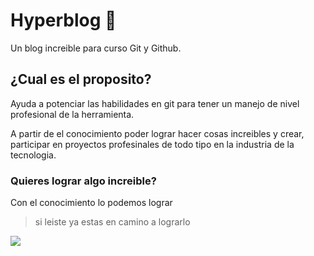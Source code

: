 # Hyperblog 💚
Un blog increible para curso Git y Github.

## ¿Cual es el proposito?
Ayuda a potenciar las habilidades en git para tener un manejo de nivel profesional de la herramienta.

A partir de el conocimiento poder lograr hacer cosas increibles y crear, participar en proyectos profesinales de todo tipo en la industria de la tecnologia.

### Quieres lograr algo increible?
Con el conocimiento lo podemos lograr 
> si leiste ya estas en camino a lograrlo

![](https://images.pexels.com/photos/704767/pexels-photo-704767.jpeg?cs=srgb&dl=advertencia-al-aire-libre-calle-comunicacion-704767.jpg&fm=jpg)
